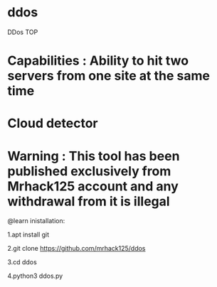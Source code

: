 # ddos

DDos TOP

# Capabilities : Ability to hit two servers from one site at the same time
# Cloud detector
# Warning : This tool has been published exclusively from Mrhack125 account and any withdrawal from it is illegal

@learn inistallation:

1.apt install git

2.git clone https://github.com/mrhack125/ddos

3.cd ddos

4.python3 ddos.py
